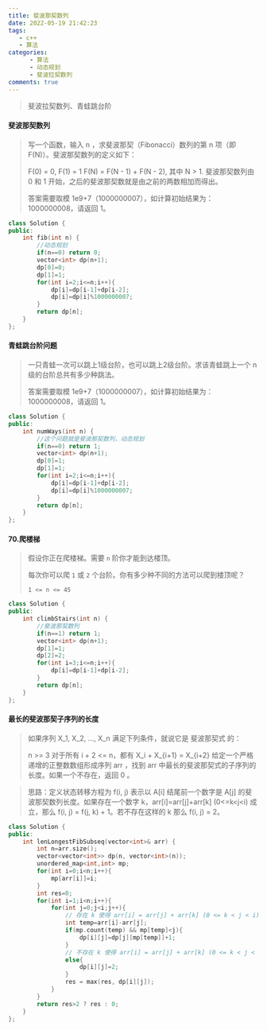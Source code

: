 ```yaml
---
title: 斐波那契数列
date: 2022-05-19 21:42:23
tags:
   - c++
   - 算法
categories: 
      - 算法
      - 动态规划
      - 斐波拉契数列
comments: true
---
```




>  斐波拉契数列、青蛙跳台阶

<!-- more -->

#### 斐波那契数列

> 写一个函数，输入 n ，求斐波那契（Fibonacci）数列的第 n 项（即 F(N)）。斐波那契数列的定义如下：
>
> F(0) = 0,   F(1) = 1
> F(N) = F(N - 1) + F(N - 2), 其中 N > 1.
> 斐波那契数列由 0 和 1 开始，之后的斐波那契数就是由之前的两数相加而得出。
>
> 答案需要取模 1e9+7（1000000007），如计算初始结果为：1000000008，请返回 1。
>

```c++
class Solution {
public:
    int fib(int n) {
        //动态规划
        if(n==0) return 0;
        vector<int> dp(n+1);
        dp[0]=0;
        dp[1]=1;
        for(int i=2;i<=n;i++){
            dp[i]=dp[i-1]+dp[i-2];
            dp[i]=dp[i]%1000000007;
        }
        return dp[n];
    }
};
```

#### 青蛙跳台阶问题

> 一只青蛙一次可以跳上1级台阶，也可以跳上2级台阶。求该青蛙跳上一个 n 级的台阶总共有多少种跳法。
>
> 答案需要取模 1e9+7（1000000007），如计算初始结果为：1000000008，请返回 1。

```c++
class Solution {
public:
    int numWays(int n) {
        //这个问题就是斐波那契数列，动态规划
        if(n==0) return 1;
        vector<int> dp(n+1);
        dp[0]=1;
        dp[1]=1;
        for(int i=2;i<=n;i++){
            dp[i]=dp[i-1]+dp[i-2];
            dp[i]=dp[i]%1000000007;
        }
        return dp[n];
    }
};
```

#### 70.爬楼梯

> 假设你正在爬楼梯。需要 `n` 阶你才能到达楼顶。
>
> 每次你可以爬 `1` 或 `2` 个台阶。你有多少种不同的方法可以爬到楼顶呢？
>
> `1 <= n <= 45`

```c++
class Solution {
public:
    int climbStairs(int n) {
        //斐波那契数列
        if(n==1) return 1;
        vector<int> dp(n+1);
        dp[1]=1;
        dp[2]=2;
        for(int i=3;i<=n;i++){
            dp[i]=dp[i-1]+dp[i-2];
        }
        return dp[n];
    }
};
```

#### 最长的斐波那契子序列的长度

> 如果序列 X_1, X_2, ..., X_n 满足下列条件，就说它是 斐波那契式 的：
>
> n >= 3
> 对于所有 i + 2 <= n，都有 X_i + X_{i+1} = X_{i+2}
> 给定一个严格递增的正整数数组形成序列 arr ，找到 arr 中最长的斐波那契式的子序列的长度。如果一个不存在，返回  0 。

> 思路：定义状态转移方程为 f(i, j) 表示以 A[i] 结尾前一个数字是 A[j] 的斐波那契数列长度。如果存在一个数字 k，arr[i]=arr[j]+arr[k] (0<=k<j<i) 成立，那么 f(i, j) = f(j, k) + 1。若不存在这样的 k 那么 f(i, j) = 2。

```c++
class Solution {
public:
    int lenLongestFibSubseq(vector<int>& arr) {
        int n=arr.size();
        vector<vector<int>> dp(n, vector<int>(n));
        unordered_map<int,int> mp;
        for(int i=0;i<n;i++){
            mp[arr[i]]=i;
        }
        int res=0;
        for(int i=1;i<n;i++){
            for(int j=0;j<i;j++){
                // 存在 k 使得 arr[i] = arr[j] + arr[k] (0 <= k < j < i)
                int temp=arr[i]-arr[j];
                if(mp.count(temp) && mp[temp]<j){
                    dp[i][j]=dp[j][mp[temp]]+1;
                }
                // 不存在 k 使得 arr[i] = arr[j] + arr[k] (0 <= k < j < i)
                else{
                    dp[i][j]=2;
                }
                res = max(res, dp[i][j]);
            }
        }
        return res>2 ? res : 0;
    }
};
```